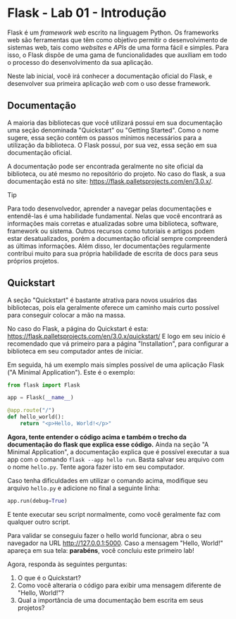 # Flask - Lab 01 - Introdução

Flask é um *framework web* escrito na linguagem Python. Os frameworks web são ferramentas que têm como objetivo permitir o desenvolvimento de sistemas web, tais como *websites* e *APIs* de uma forma fácil e simples. Para isso, o Flask dispõe de uma gama de funcionalidades que auxiliam em todo o processo do desenvolvimento da sua aplicação.

Neste lab inicial, você irá conhecer a documentação oficial do Flask, e desenvolver sua primeira aplicação _web_ com o uso desse framework.

## Documentação

A maioria das bibliotecas que você utilizará possui em sua documentação uma seção denominada "Quickstart" ou "Getting Started". Como o nome sugere, essa seção contém os passos mínimos necessários para a utilização da biblioteca. O Flask possui, por sua vez, essa seção em sua documentação oficial.

A documentação pode ser encontrada geralmente no site oficial da biblioteca, ou até mesmo no repositório do projeto. No caso do flask, a sua documentação está no site: <https://flask.palletsprojects.com/en/3.0.x/>.

> [!TIP]
> Para todo desenvolvedor, aprender a navegar pelas documentações e entendê-las é uma habilidade fundamental. Nelas que você encontrará as informações mais corretas e atualizadas sobre uma biblioteca, software, framework ou sistema.
> Outros recursos como tutoriais e artigos podem estar desatualizados, porém a documentação oficial sempre compreenderá as últimas informações. Além disso, ler documentações regularmente contribui muito para sua própria habilidade de escrita de docs para seus próprios projetos.


## Quickstart

A seção "Quickstart" é bastante atrativa para novos usuários das bibliotecas, pois ela geralmente oferece um caminho mais curto possível para conseguir colocar a mão na massa.

No caso do Flask, a página do Quickstart é esta: <https://flask.palletsprojects.com/en/3.0.x/quickstart/>
E logo em seu início é recomendado que vá primeiro para a página "Installation", para configurar a biblioteca em seu computador antes de iniciar.

Em seguida, há um exemplo mais simples possível de uma aplicação Flask ("A Minimal Application").
Este é o exemplo:

```python
from flask import Flask

app = Flask(__name__)

@app.route("/")
def hello_world():
    return "<p>Hello, World!</p>"
```

**Agora, tente entender o código acima e também o trecho da documentação do flask que explica esse código.**
Ainda na seção "A Minimal Application", a documentação explica que é possível executar a sua app com o comando `flask --app hello run`. Basta salvar seu arquivo com o nome `hello.py`.
Tente agora fazer isto em seu computador.

Caso tenha dificuldades em utilizar o comando acima, modifique seu arquivo `hello.py` e adicione no final a seguinte linha:

```python
app.run(debug=True)
```

E tente executar seu script normalmente, como você geralmente faz com qualquer outro script.

Para validar se conseguiu fazer o hello world funcionar, abra o seu navegador na URL <http://127.0.0.1:5000>. Caso a mensagem "Hello, World!" apareça em sua tela: **parabéns**, você concluiu este primeiro lab!

Agora, responda às seguintes perguntas:

1. O que é o Quickstart?
2. Como você alteraria o código para exibir uma mensagem diferente de "Hello, World!"? 
3. Qual a importância de uma documentação bem escrita em seus projetos?